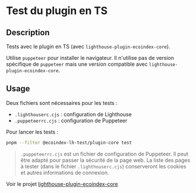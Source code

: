 # Test du plugin en TS

## Description

Tests avec le plugin en TS (avec `lighthouse-plugin-ecoindex-core`).

Utilise `puppeteer` pour installer le navigateur. Il n'utilise pas de version spécifique de `puppeteer` mais une version compatible avec `lighthouse-plugin-ecoindex-core`.

## Usage

Deux fichiers sont nécessaires pour les tests :

- `.lighthouserc.cjs` : configuration de Lighthouse
- `.puppeteerrc.cjs` : configuration de Puppeteer

Pour lancer les tests :

```bash
pnpm --filter @ecoindex-lh-test/plugin-core test
```

> `.puppeteerrc.cjs` est un fichier de configuration de Puppeteer. Il peut être adapté pour passer la sécurité de la page web. La liste des pages à tester (dans le fichier `.lighthouserc.cjs`) conserveront les cookies et autres informations de connexion.

Voir le projet [lighthouse-plugin-ecoindex-core](../../libs/ecoindex-lh-plugin-ts/README.md)
